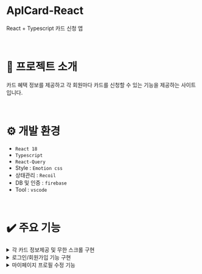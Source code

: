 # AplCard-React
React + Typescript 카드 신청 앱

<br/>

# 📃 프로젝트 소개
카드 혜택 정보를 제공하고 각 회원마다 카드를 신청할 수 있는 기능을 제공하는 사이트입니다.

<br/>

# ⚙️ 개발 환경
- `React 18`
- `Typescript`
- `React-Query`
- Style : `Emotion css`
- 상태관리 : `Recoil`
- DB 및 인증 : `firebase`
- Tool : `vscode`

<br/>

# ✔️ 주요 기능
<details>
	<summary>각 카드 정보제공 및 무한 스크롤 구현</summary>
   <br>
	
   firebase store에 저장된 데이터를 GET 요청으로 가져와 노출합니다. 
	
   <br>	
   <br>
	
   한번 호출당 10개의 데이터를 가져오며 스크롤이 일정 부분 내려갔을 때 다음 10개를 호출합니다.
	
   <br>	
  
   ![이미지1](https://github.com/user-attachments/assets/d7baa1fe-7930-4a1b-8661-1cc7d9f883be)

   firebase store CARD 컬렉션에 들어있는 데이터.

   <br>	

   ![이미지2](https://github.com/user-attachments/assets/64f90408-c1b3-4962-8d52-1cf0387f7da4)

   CARD 컬렉션에 접근하여 데이터를 10개씩 끊어서 가져옵니다. 인자로 받아온 pageParam을 통해서 get요청의 시작지점을 설정할 수 있습니다.

   <br>	

   ```js
const CardList = () => {
  const {
    data,
    hasNextPage = false,
    fetchNextPage,
    isFetching,
  } = useInfiniteQuery(
    ['cards'],
    ({ pageParam }) => {
      return getCards(pageParam) // 카드 데이터를 가져온다.
    },
    {
      getNextPageParam: (snapshot) => {
        return snapshot.lastVisible //맨 마지막 요소 리턴. 이는 pageParam으로 들어간다.
      },
      suspense: true,
    },
  )

  const navigate = useNavigate()

  //page안에 배열 데이터만 가지고 오기
  const cards = flatten(data?.pages.map(({ items }) => items))

  const loadMore = useCallback(() => {
    if (hasNextPage === false || isFetching) {
      //page가 로딩중이거나 다음 페이지가 없으면 그냥 리턴
      return
    }

    fetchNextPage() //다음 페이지 로딩
  }, [fetchNextPage, hasNextPage, isFetching])

  if (data == null) {
    return null
  }

  return (
    <div>
      <InfiniteScroll
        dataLength={cards.length}
        hasMore={hasNextPage}
        loader={<ListRow.Skeleton />}
        next={loadMore}
        scrollThreshold="50px"
        scrollableTarget="App-Wrap"
      >
        <ul>
          {cards?.map((card, index) => {
            return (
              <ListRow
                // left={<div>left</div>}
                contents={
                  <ListRow.Texts
                    title={`${index + 1}위`}
                    subTitle={card.name}
                  />
                }
                right={
                  card.payback != null ? (
                    <Badge label={card.payback}></Badge>
                  ) : null
                }
                withArrow={true}
                key={card.id}
                onClick={() => {
                  navigate(`/card/${card.id}`)
                }}
              />
            )
          })}
        </ul>
      </InfiniteScroll>
    </div>
  )
}

export default CardList
   ```
<br>	

React-Query로 10개씩 데이터를 페칭하고 캐싱하며, useInfiniteQuery를 이용하여 일정 스크롤이 내려오면 다음 10개의 데이터를 불러옵니다.

<br>	

![구현1](https://github.com/user-attachments/assets/c1eb25f7-aeaa-4eaa-96fa-014861470cf6)

구현된 화면.
</details>

<details>
	<summary>로그인/회원가입 기능 구현</summary>
   <br>
	
   firebase auth를 활용하여 로그인 세션 처리와 회원가입 기능을 구현하였습니다.
	
   <br>	
   
   ![이미지3](https://github.com/user-attachments/assets/bab69a6f-9ace-4992-ba92-34c48db2d17f)

   form에 로그인 정보를 입력하면 validate 라이브러리를 활용하여 이메일 유효성과 패스워드 8자리 유효성 검사를 합니다.

   <br>	

   ```js
const Form = ({
  onSubmit,
}: {
  onSubmit: (fromValues: FormValuesProps) => void
}) => {
  const [formValues, setFormValues] = useState<FormValuesProps>({
    email: '',
    password: '',
  })

  //input들이 최초로 포커싱이 된적이 있는지의 상태를 관리하는 state
  const [dirty, setDirty] = useState<Partial<FormValuesProps>>({})

  //포커스가 떨어졌을 때 설정
  const handleBlur = useCallback((e: ChangeEvent<HTMLInputElement>) => {
    setDirty((prevDirty) => ({
      ...prevDirty,
      [e.target.name]: true,
    }))
  }, [])

  //input을 입력할 때 formValues state를 업데이트하는 함수
  const handleFormValues = useCallback((e: ChangeEvent<HTMLInputElement>) => {
    setFormValues((prevFormValues) => ({
      ...prevFormValues,
      [e.target.name]: e.target.value,
    }))
  }, [])

  const errors = useMemo(() => validate(formValues), [formValues])

  const isSubmit = Object.keys(errors).length === 0

  return (
    <Flex direction="column" css={formContainerStyles}>
      <TextField
        label="이메일"
        name="email"
        placeholder="Example@example.com"
        onChange={handleFormValues}
        value={formValues.email}
        onBlur={handleBlur}
        hasError={Boolean(dirty.email) && Boolean(errors.email)} // 객체의 키값이 존재하는지 Boolean값으로 확인
        helpMessage={Boolean(dirty.email) ? errors.email : ''}
      />
      <Spacing size={16} />
      <TextField
        label="패스워드"
        name="password"
        type="password"
        onChange={handleFormValues}
        value={formValues.password}
        onBlur={handleBlur}
        hasError={Boolean(dirty.password) && Boolean(errors.password)}
        helpMessage={Boolean(dirty.password) ? errors.password : ''}
      />

      <Spacing size={16} />

      <Button
        size="medium"
        disabled={isSubmit === false}
        onClick={() => {
          onSubmit(formValues)
        }}
      >
        로그인
      </Button>
      <Spacing size={16} />

      <Link to="/signup" css={linkStyles}>
        <Text typography="t7">아직 계정이 없으신가요?</Text>
      </Link>
    </Flex>
  )
}

const formContainerStyles = css`
  padding: 24px;
`
//유효성 검사 함수
const validate = (formValues: FormValuesProps) => {
  let errors: Partial<FormValuesProps> = {}

  if (validator.isEmail(formValues.email) === false) {
    errors.email = '이메일 형식을 확인해주세요'
  }

  if (formValues.password.length < 8) {
    errors.password = '8자 이상의 비밀번호를 입력하세요'
  }

  return errors
}

const linkStyles = css`
  text-align: center;

  & > span:hover {
    color: ${colors.blue};
  }
`

export default Form
   ```
<br>	

각 from에 입력된 정보를 formValues state에 업데이트합니다. state 데이터를 통해서 firebase에서 제공하는 로그인 함수인 signInWithEmailAndPassword에 이메일과 패스워드를 전닳하여 로그인을 시도합니다.

<br>	

![구현2](https://github.com/user-attachments/assets/67801efa-fb3d-40fd-aebc-d0df6c45adfb)

구현된 화면.

</details>

<details>
	<summary>마이페이지 프로필 수정 기능</summary>
   <br>
	
  마이페이지에서 유저의 프로필 사진 변경 기능을 구현하였습니다. 변경된 이미지는 firebase storage에 저장됩니다.
	
   <br>	
   
   ![image](https://github.com/user-attachments/assets/d678a762-b128-44ee-a421-f803928278e7)

  프로필 이미지를 클릭하면 프로필 사진을 변경할 수 있습니다.
  
   <br>	

각 from에 입력된 정보를 formValues state에 업데이트합니다. state 데이터를 통해서 firebase에서 제공하는 로그인 함수인 signInWithEmailAndPassword에 이메일과 패스워드를 전닳하여 로그인을 시도합니다.

<br>	

![구현3](https://github.com/user-attachments/assets/cfd78ad9-9b5c-479d-aceb-c4bff606d2e8)


구현된 화면.
   
</details>
 
  


